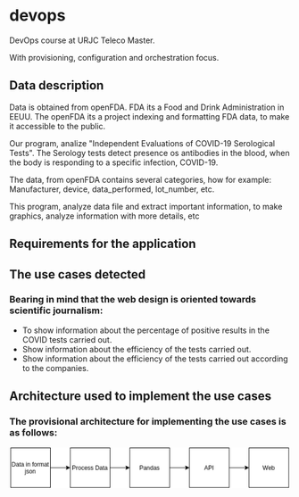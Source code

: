 # devops

DevOps course at URJC Teleco Master.

With provisioning, configuration and orchestration focus.

## Data description

Data is obtained from openFDA. FDA its a Food and Drink Administration in EEUU. 
The openFDA its a project indexing and formatting FDA data, to make it 
accessible to the public.

Our program, analize "Independent Evaluations of COVID-19 Serological Tests". The Serology tests detect presence os antibodies in the blood, when the body is responding to a specific infection, COVID-19.

The data, from openFDA contains several categories, how for example: Manufacturer, device, data_performed, lot_number, etc.

This program, analyze data file and extract important information, to make graphics, analyze information with more details, etc 

## Requirements for the application

## The use cases detected 

### Bearing in mind that the web design is oriented towards scientific journalism:
- To show information about the percentage of positive results in the COVID tests carried out.
- Show information about the efficiency of the tests carried out.
- Show information about the efficiency of the tests carried out according to the companies.


## Architecture used to implement the use cases

### The provisional architecture for implementing the use cases is as follows:

![Architecture](/images/img.png)
